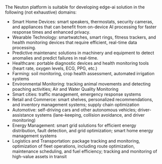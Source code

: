The Neuton platform is suitable for developing edge-ai solution in the following (not exhaustive) domains:
- Smart Home Devices: smart speakers, thermostats, security cameras, and appliances that can benefit from on-device AI processing for faster response times and enhanced privacy.
- Wearable Technology: smartwatches, smart rings, fitness trackers, and health monitoring devices that require efficient, real-time data processing.
- Predictive maintenanc solutions in machinery and equipment to detect anomalies and predict failures in real-time.
- Healthcare: portable diagnostic devices and health monitoring tools (heart rate, oxygen levels, ECG, PPG, etc.)
- Farming: soil monitoring, crop health assessment, automated irrigation systems
- Environmental Monitoring: tracking animal movements and detecting poaching activities; Air and Water Quality Monitoring
- Smart cities: traffic management, emergency response systems
- Retail and Commerce: smart shelves, personalized recommendations, and inventory management systems; supply chain optimization
- Automotive: self-driving cars and other autonomous vehicles; driver-assistance systems (lane-keeping, collision avoidance, and driver monitoring)
- Energy Management: smart grid solutions for efficient energy distribution, fault detection, and grid optimization; smart home energy management systems
- Logistics and Transportation: package tracking and monitoring, optimization of fleet operations, including route optimization, maintenance scheduling, and fuel efficiency; tracking and monitoring of high-value assets in transit
